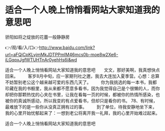 # 适合一个人晚上悄悄看网站大家知道我的意思吧
骄阳如将之绽放的花蕾一般静静房

👉/观/看/入/口👉http://www.baidu.com/link?url=aFQjCpKLyjmMkJDTPPmIM46mcs0b-moe8w2Xe6-iLGqpxJgfWTUHTnAr0yehHs6i&wd

适合一个人晚上悄悄看网站大家知道我的意思吧　　文文，那好美啊，我真想快点回来。
　　客岁8月中旬，应一家期刊社之邀，我去大连加入夏季营。心想：总算不妨暂别老公这个越来越可爱的东西几天了。
　　你为我挑选的每一本书，我都珍藏在我的书橱里，我从来都不愿意多看书，因为我觉得自己是个很懒的人，而你却把你那颗热忱的心夹在书里，让我在看每一页的时候，都被你的热情所感染，也被你的真诚所感动，所以我变的有点爱看书，但却只是看你的书。
	78、有时候，最难放下的是一些你从没真正拥有过的事。
　　到了单位，待我安静地坐下来，我的心里开始忧郁起来了：一想到老公将离开我一礼拜，我的心里开始难过起来。

适合一个人晚上悄悄看网站大家知道我的意思吧
